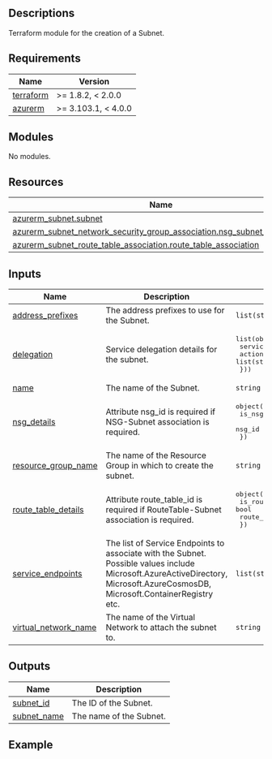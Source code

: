 <!-- BEGIN_TF_DOCS -->
## Descriptions

Terraform module for the creation of a Subnet.

## Requirements

| Name | Version |
|------|---------|
| <a name="requirement_terraform"></a> [terraform](#requirement\_terraform) | >= 1.8.2, < 2.0.0 |
| <a name="requirement_azurerm"></a> [azurerm](#requirement\_azurerm) | >= 3.103.1, < 4.0.0 |

## Modules

No modules.

## Resources

| Name | Type |
|------|------|
| [azurerm_subnet.subnet](https://registry.terraform.io/providers/hashicorp/azurerm/latest/docs/resources/subnet) | resource |
| [azurerm_subnet_network_security_group_association.nsg_subnet_association](https://registry.terraform.io/providers/hashicorp/azurerm/latest/docs/resources/subnet_network_security_group_association) | resource |
| [azurerm_subnet_route_table_association.route_table_association](https://registry.terraform.io/providers/hashicorp/azurerm/latest/docs/resources/subnet_route_table_association) | resource |



## Inputs

| Name | Description | Type | Default | Required |
|------|-------------|------|---------|:--------:|
| <a name="input_address_prefixes"></a> [address\_prefixes](#input\_address\_prefixes) | The address prefixes to use for the Subnet. | `list(string)` | n/a | yes |
| <a name="input_delegation"></a> [delegation](#input\_delegation) | Service delegation details for the subnet. | <pre>list(object({<br>    servicename = string<br>    actions     = list(string)<br>  }))</pre> | `[]` | no |
| <a name="input_name"></a> [name](#input\_name) | The name of the Subnet. | `string` | n/a | yes |
| <a name="input_nsg_details"></a> [nsg\_details](#input\_nsg\_details) | Attribute nsg\_id is required if NSG-Subnet association is required. | <pre>object({<br>    is_nsg_subnet_association_required = bool<br>    nsg_id                             = string<br>  })</pre> | <pre>{<br>  "is_nsg_subnet_association_required": false,<br>  "nsg_id": null<br>}</pre> | no |
| <a name="input_resource_group_name"></a> [resource\_group\_name](#input\_resource\_group\_name) | The name of the Resource Group in which to create the subnet. | `string` | n/a | yes |
| <a name="input_route_table_details"></a> [route\_table\_details](#input\_route\_table\_details) | Attribute route\_table\_id is required if RouteTable-Subnet association is required. | <pre>object({<br>    is_route_table_subnet_association_required = bool<br>    route_table_id                             = string<br>  })</pre> | <pre>{<br>  "is_route_table_subnet_association_required": false,<br>  "route_table_id": null<br>}</pre> | no |
| <a name="input_service_endpoints"></a> [service\_endpoints](#input\_service\_endpoints) | The list of Service Endpoints to associate with the Subnet. Possible values include Microsoft.AzureActiveDirectory, Microsoft.AzureCosmosDB, Microsoft.ContainerRegistry etc. | `list(string)` | n/a | yes |
| <a name="input_virtual_network_name"></a> [virtual\_network\_name](#input\_virtual\_network\_name) | The name of the Virtual Network to attach the subnet to. | `string` | n/a | yes |

## Outputs

| Name | Description |
|------|-------------|
| <a name="output_subnet_id"></a> [subnet\_id](#output\_subnet\_id) | The ID of the Subnet. |
| <a name="output_subnet_name"></a> [subnet\_name](#output\_subnet\_name) | The name of the Subnet. |

## Example
<!-- END_TF_DOCS -->